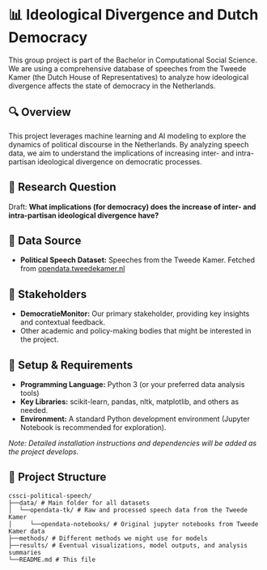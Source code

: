 # 📊 Ideological Divergence and Dutch Democracy

This group project is part of the Bachelor in Computational Social Science. We are using a comprehensive database of speeches from the Tweede Kamer (the Dutch House of Representatives) to analyze how ideological divergence affects the state of democracy in the Netherlands.



## 🔍 Overview

This project leverages machine learning and AI modeling to explore the dynamics of political discourse in the Netherlands. By analyzing speech data, we aim to understand the implications of increasing inter- and intra-partisan ideological divergence on democratic processes.


## 🎯 Research Question

Draft: **What implications (for democracy) does the increase of inter- and intra-partisan ideological divergence have?**


## 💾 Data Source

- **Political Speech Dataset:** Speeches from the Tweede Kamer. Fetched from [opendata.tweedekamer.nl](https://opendata.tweedekamer.nl/)


## 🤝 Stakeholders

- **DemocratieMonitor:** Our primary stakeholder, providing key insights and contextual feedback.
- Other academic and policy-making bodies that might be interested in the project.



## 🔧 Setup & Requirements

- **Programming Language:** Python 3 (or your preferred data analysis tools)
- **Key Libraries:** scikit-learn, pandas, nltk, matplotlib, and others as needed.
- **Environment:** A standard Python development environment (Jupyter Notebook is recommended for exploration).

*Note: Detailed installation instructions and dependencies will be added as the project develops.*


## 📁 Project Structure
```
cssci-political-speech/ 
├──data/ # Main folder for all datasets
│  └──opendata-tk/ # Raw and processed speech data from the Tweede Kamer 
│     └──opendata-notebooks/ # Original jupyter notebooks from Tweede Kamer data
├──methods/ # Different methods we might use for models
├──results/ # Eventual visualizations, model outputs, and analysis summaries 
└──README.md # This file
```

